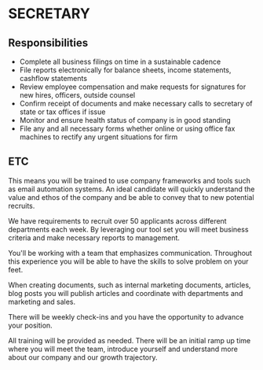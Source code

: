 # SECRETARY

## Responsibilities

* Complete all business filings on time in a sustainable cadence
* File reports electronically for balance sheets, income statements, cashflow statements
* Review employee compensation and make requests for signatures for new hires, officers, outside counsel
* Confirm receipt of documents and make necessary calls to secretary of state or tax offices if issue
* Monitor and ensure health status of company is in good standing
* File any and all necessary forms whether online or using office fax machines to rectify any urgent situations for firm



## ETC

This means you will be trained to use company frameworks and tools such as email automation systems. An ideal candidate will quickly understand the value and ethos of the company and be able to convey that to new potential recruits. 

We have requirements to recruit over 50 applicants across different departments each week. By leveraging our tool set you will meet business criteria and make necessary reports to management. 

You'll be working with a team that emphasizes communication. Throughout this experience you will be able to have the skills to solve problem on your feet. 

When creating documents, such as internal marketing documents, articles, blog posts you will publish articles and coordinate with departments and marketing and sales.

There will be weekly check-ins and you have the opportunity to advance your position. 

All training will be provided as needed. There will be an initial ramp up time where you will meet the team, introduce yourself and understand more about our company and our growth trajectory.
